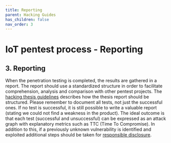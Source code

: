 ```yaml
---
title: Reporting
parent: Hacking Guides
has_children: false
nav_order: 3
---
```


# IoT pentest process - Reporting


## 3. Reporting
When the penetration testing is completed, the results are gathered in a report. The report should use a standardized structure in order to facilitate comprehension, analysis and comparison with other pentest projects. The [hacking thesis guidelines](/pages/thesis_guideline/thesis_report.html) describes how the thesis report should be structured. Please remember to document all tests, not just the successful ones. If no test is successful, it is still possible to write a valuable report (stating we could not find a weakness in the product). The ideal outcome is that each test (successful and unsuccessful) can be expressed as an attack graph with explanatory metrics such as TTC (Time To Compromise). In addition to this, if a previously unknown vulnerability is identified and exploited additional steps should be taken for [responsible disclosure](/pages/thesis_guidelines/responsible_disclosure.html).





<!--

### 3.2 Responsible disclosure
Please refer to the [thesis guidelines page](/pages/thesis_guidelines/responsible_disclosure.html) for more information on responsible disclosure. 





Public disclosure is the practice of announcing security vulnerabilities discovered in software or hardware products. While security researchers have a responsibility to disclose vulnerabilities, some precautions must be taken in order to minimize the risk of damages from the vulnerability, and to give the company a fair chance of correcting the problem.

Most industry vendors agree that a public disclosure time of 90 days is acceptable. Meaning the part that owns the vulnerable product has 90 days to correct the problem, before the vulnerability is shared with the public. More information can be found [here](/pages/thesis_guidelines/responsible_disclosure.html), in the [CVE page by Mitre](https://cve.mitre.org/cve/researcher_reservation_guidelines), or in [Google's project zero](https://googleprojectzero.blogspot.com/).
-->











<!--



### 3.1 Report template
An IoT pentest report can be divided in eigth sections.

1. “General Information” includes the service recipient, time period, systems that has been tested, and overarching information about the report.

2. The “Scope” identifies assets and test types (black box or white box testing etc.).

3. The “General Testing Methodology”, which describes the steps followed to perform

4. “Risk Assessment”, which defines the meanings of vulnerability severity levels.

5. “Executive Summary”, a one-page information on which systems were tested, what types of tests failed, what types of tests were successful, and what was done.

6. “Technical Summary”, which explains indetail the “executive summary”.

7. “Summarized Vulnerability Table”, that shows which systems have which vulnerabilities and their severity.

8. “Findings”, that details which vulnerabilities have been discovered on which systems. It contain a number of information for each vulnerability identified as follows. A brief description of the vulnerability, attack surface, attacker profile, the techniques used to find the vulnerability,
references to the identified vulnerability, impact and severity of the vulnerability, PoC scripts for
exploitation, screenshots, steps to reproduce exploitation, references for remediation.

For IoT pentesting reports, sections dedicated to hardware and radio components can preferably contain a high level of detail and include demonstrative pictures and/or videos.



-->
